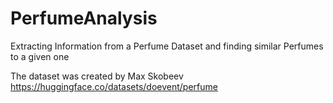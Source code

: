 # PerfumeAnalysis
Extracting Information from a Perfume Dataset and finding similar Perfumes to a given one

The dataset was created by Max Skobeev
https://huggingface.co/datasets/doevent/perfume
